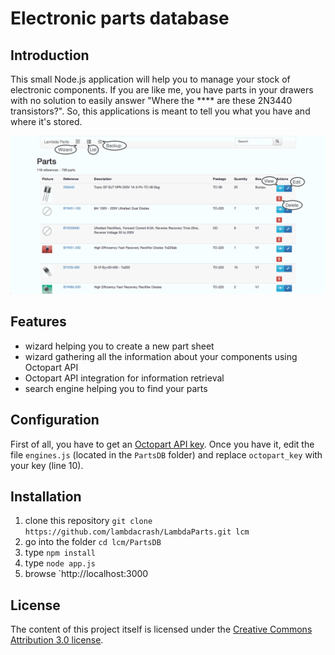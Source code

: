 # Electronic parts database
## Introduction
This small Node.js application will help you to manage your stock of electronic components. If you are like me, you have parts in your drawers with no solution to easily answer "Where the **** are these 2N3440 transistors?". So, this applications is meant to tell you what you have and where it's stored.

![Demo](https://raw.githubusercontent.com/lambdacrash/LambdaParts/master/animation.gif)

## Features
* wizard helping you to create a new part sheet
* wizard gathering all the information about your components using Octopart API
* Octopart API integration for information retrieval 
* search engine helping you to find your parts

## Configuration
First of all, you have to get an [Octopart API key](http://octopart.com/api/home). Once you have it, edit the file `engines.js` (located in the `PartsDB` folder) and replace `octopart_key` with your key (line 10).

## Installation
1. clone this repository `git clone https://github.com/lambdacrash/LambdaParts.git lcm` 
2. go into the folder `cd lcm/PartsDB`
3. type `npm install`
4. type `node app.js`
5. browse `http://localhost:3000

## License
The content of this project itself is licensed under the
[Creative Commons Attribution 3.0 license](http://creativecommons.org/licenses/by/3.0/us/deed.en_US).
